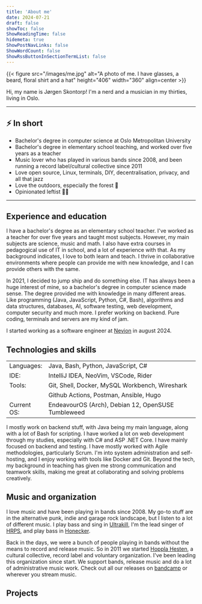 ```yaml
---
title: 'About me'
date: 2024-07-21
draft: false
showToc: false
ShowReadingTime: false
hidemeta: true
ShowPostNavLinks: false
ShowWordCount: false
ShowRssButtonInSectionTermList: false
---
```


{{< figure src="/images/me.jpg" alt="A photo of me. I have glasses, a beard, floral shirt and a hat" height="406" width="360" align=center >}}

Hi, my name is Jørgen Skontorp! I'm a nerd and a musician in my thirties, living in Oslo.

***

## ⚡ In short
* Bachelor's degree in computer science at Oslo Metropolitan University
* Bachelor's degree in elementary school teaching, 
  and worked over five years as a teacher
* Music lover who has played in various bands since 2008, 
  and been running a record label/cultural collective since 2011
* Love open source, Linux, terminals, DIY, decentralisation, privacy,
  and all that jazz
* Love the outdoors, especially the forest 🌲
* Opinionated leftist 🚩🏴

***

## Experience and education

I have a bachelor's degree as an elementary school teacher. I've worked as a teacher for over five years and taught most subjects. However, my main subjects are science, music and math. I also have extra courses in pedagogical use of IT in school, and a lot of experience with that. As my background indicates, I love to both learn and teach. I thrive in collaborative environments where people can provide me with new knowledge, and I can provide others with the same.

In 2021, I decided to jump ship and do something else. IT has always been a huge interest of mine, so a bachelor's degree in computer science made sense. The degree provided me with knowledge in many different areas. Like programming (Java, JavaScript, Python, C#, Bash), algorithms and data structures, databases, AI, software testing, web development, computer security and much more. I prefer working on backend. Pure coding, terminals and servers are my kind of jam.

I started working as a software engineer at [Nevion](https://nevion.com/) in august 2024.


## Technologies and skills

|                 |                                                    |
|-----------------|----------------------------------------------------|
| Languages:  | Java, Bash, Python, JavaScript, C#                 |
| IDE:        | IntelliJ IDEA, NeoVim, VSCode, Rider               |
| Tools:      | Git, Shell, Docker, MySQL Workbench, Wireshark     |
|                 | Github Actions, Postman, Ansible, Hugo             |
| Current OS: | EndeavourOS (Arch), Debian 12, OpenSUSE Tumbleweed |

I mostly work on backend stuff, with Java being my main language, along with a lot of Bash for scripting. I have worked a lot on web development through my studies, especially with C# and ASP .NET Core. I have mainly focused on backend and testing. I have mostly worked with Agile methodologies, particularly Scrum. I'm into system administration and self-hosting, and I enjoy working with tools like Docker and Git. Beyond the tech, my background in teaching has given me strong communication and teamwork skills, making me great at collaborating and solving problems creatively.

## Music and organization
I love music and have been playing in bands since 2008. My go-to stuff are in the alternative punk, indie and garage rock landscape, but I listen to a lot of different music. I play bass and sing in [Ultrakill](https://www.hopplahesten.net/band/ultrakill), I'm the lead singer of [HRPS](https://www.hopplahesten.net/band/hrps/), and play bass in [Honecker](https://www.hopplahesten.net/band/honecker/). 

Back in the days, we were a bunch of people playing in bands without the means to record and release music. So in 2011 we started [Hoppla Hesten](https://www.hopplahesten.net/), a cultural collective, record label and voluntary organization. I've been leading this organization since start. We support bands, release music and do a lot of administrative music work. Check out all our releases on [bandcamp](https://hopplahesten.bandcamp.com) or wherever you stream music.

## Projects

